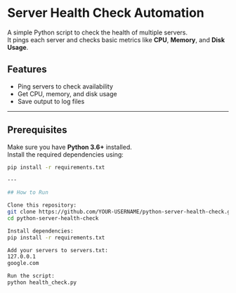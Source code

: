 # Server Health Check Automation

A simple Python script to check the health of multiple servers.  
It pings each server and checks basic metrics like **CPU**, **Memory**, and **Disk Usage**.

## Features
- Ping servers to check availability  
- Get CPU, memory, and disk usage  
- Save output to log files  

---

## Prerequisites
Make sure you have **Python 3.6+** installed.  
Install the required dependencies using:

```bash
pip install -r requirements.txt

---

## How to Run

Clone this repository:
git clone https://github.com/YOUR-USERNAME/python-server-health-check.git
cd python-server-health-check

Install dependencies:
pip install -r requirements.txt

Add your servers to servers.txt:
127.0.0.1
google.com

Run the script:
python health_check.py





    


